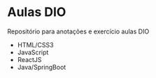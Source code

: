 # Aulas DIO
Repositório para anotações e exercício aulas DIO
- HTML/CSS3
- JavaScript
- ReactJS
- Java/SpringBoot
